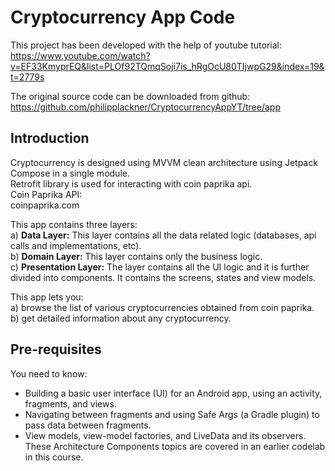 Cryptocurrency App Code
==================================

This project has been developed with the help of youtube tutorial:<br>
https://www.youtube.com/watch?v=EF33KmyprEQ&list=PLOf92TQmqSoji7is_hRgOcU80TIjwpG29&index=19&t=2779s

The original source code can be downloaded from github:<br>
https://github.com/philipplackner/CryptocurrencyAppYT/tree/app

Introduction
------------

Cryptocurrency is designed using MVVM clean architecture using Jetpack Compose in a single module. <br>
Retrofit library is used for interacting with coin paprika api.<br>
Coin Paprika API:<br>
coinpaprika.com

This app contains three layers:<br>
a) <b>Data Layer:</b> This layer contains all the data related logic (databases, api calls and 
  implementations, etc).<br>
b) <b>Domain Layer:</b> This layer contains only the business logic.<br>
c) <b>Presentation Layer:</b> The layer contains all the UI logic and it is further divided into
  components. It contains the screens, states and view models. <br>

This app lets you:<br>
a) browse the list of various cryptocurrencies obtained from coin paprika.<br>
b) get detailed information about any cryptocurrency.<br>


Pre-requisites
--------------

You need to know:

* Building a basic user interface (UI) for an Android app, 
  using an activity, fragments, and views.
* Navigating between fragments and using Safe Args (a Gradle plugin) 
  to pass data between fragments.
* View models, view-model factories, and LiveData and its observers. 
  These Architecture Components topics are covered in an earlier codelab in this course.
